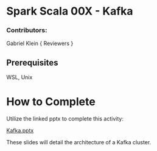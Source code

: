 # Spark Scala 00X - Kafka

### Contributors:
Gabriel Klein
{ Reviewers }

## Prerequisites

WSL, Unix

# How to Complete

Utilize the linked pptx to complete this activity:

[Kafka.pptx](./Kafka.pptx)


These slides will detail the architecture of a Kafka cluster.